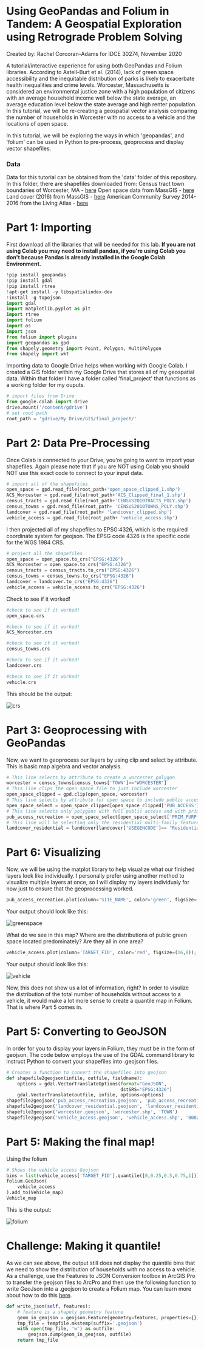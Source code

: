 # Using GeoPandas and Folium in Tandem: A Geospatial Exploration using Retrograde Problem Solving
Created by: Rachel Corcoran-Adams for IDCE 30274, November 2020

A tutorial/interactive experience for using both GeoPandas and Folium libraries. According to Astell-Burt et al. (2014), lack of green space accessibility and the inequitable distribution of parks is likely to exacerbate health inequalities and crime levels. Worcester, Massachusetts is considered an environmental justice zone with a high population of citizens with an average household income well below the state average, an average education level below the state average and high renter population. In this tutorial, we will be re-creating a geospatial vector analysis comparing the number of households in Worcester with no access to a vehicle and the locations of open space.



In this tutorial, we will be exploring the ways in which 'geopandas', and 'folium' can be used in Python to pre-process, geoprocess and display vector shapefiles. 

### Data
Data for this tutorial can be obtained from the 'data' folder of this repository. In this folder, there are shapefiles downloaded from:
Census tract town boundaries of Worcester, MA - [here](https://docs.digital.mass.gov/dataset/massgis-data-community-boundaries-towns-survey-points)
Open space data from MassGIS - [here](https://docs.digital.mass.gov/dataset/massgis-data-protected-and-recreational-openspace)
Land cover (2016) from MassGIS - [here](https://docs.digital.mass.gov/dataset/massgis-data-2016-land-coverland-use)
American Community Survey 2014-2016 from the Living Atlas - [here](https://www.arcgis.com/home/item.html?id=9a9e43ec1603446880c50d4ed1df2207)

# Part 1: Importing
First download all the libraries that will be needed for this lab. **If you are not using Colab you may need to install pandas, if you're using Colab you don't because Pandas is already installed in the Google Colab Environment.**
```python
!pip install geopandas
!pip install gdal
!pip install rtree
!apt-get install -y libspatialindex-dev
!install -g topojson
import gdal
import matplotlib.pyplot as plt
import rtree
import folium
import os
import json
from folium import plugins
import geopandas as gpd
from shapely.geometry import Point, Polygon, MultiPolygon
from shapely import wkt
```
Importing data to Google Drive helps when working with Google Colab. I created a GIS folder within my Google Drive that stores all of my geospatial data. Within that folder I have a folder called 'final_project' that functions as a working folder for my ouputs.
```python 
# import files from Drive
from google.colab import drive
drive.mount('/content/gdrive')
# set root path
root_path = 'gdrive/My Drive/GIS/final_project/'
```

# Part 2: Data Pre-Processing
Once Colab is connected to your Drive, you're going to want to import your shapefiles. Again please note that if you are NOT using Colab you should NOT use this exact code to connect to your input data.
```python
# import all of the shapefiles 
open_space = gpd.read_file(root_path+'open_space_clipped_1.shp')
ACS_Worcester = gpd.read_file(root_path+'ACS_Clipped_final_1.shp')
census_tracts = gpd.read_file(root_path+'CENSUS2010TRACTS_POLY.shp')
census_towns = gpd.read_file(root_path+ 'CENSUS2010TOWNS_POLY.shp')
landcover = gpd.read_file(root_path+ 'landcover_clipped.shp')
vehicle_access = gpd.read_file(root_path+ 'vehicle_access.shp')
```
I then projected all of my shapefiles to EPSG:4326, which is the required coordinate system for geojson. The EPSG code 4326 is the specific code for the WGS 1984 CRS.
```python
# project all the shapefiles 
open_space = open_space.to_crs("EPSG:4326")
ACS_Worcester = open_space.to_crs("EPSG:4326")
census_tracts = census_tracts.to_crs("EPSG:4326")
census_towns = census_towns.to_crs("EPSG:4326")
landcover = landcover.to_crs("EPSG:4326")
vehicle_access = vehicle_access.to_crs("EPSG:4326")
```
Check to see if it worked!
```python
#check to see if it worked!
open_space.crs
```
```python
#check to see if it worked!
ACS_Worcester.crs
```
```python
#check to see if it worked!
census_towns.crs
```
```python
#check to see if it worked!
landcover.crs
```
```python
#check to see if it worked!
vehicle.crs
```
This should be the output:

![crs](images/crs_output2.png)

# Part 3: Geoprocessing with GeoPandas
Now, we want to geoprocess our layers by using clip and select by attribute. This is basic map algebra and vector analysis. 
```python
# This line selects by attribute to create a worcester polygon
worcester = census_towns[census_towns['TOWN']=="WORCESTER"]
# This line clips the open space file to just include worcester
open_space_clipped = gpd.clip(open_space, worcester)
# This line selects by attribute for open space to include public access
open_space_select = open_space_clipped[open_space_clipped['PUB_ACCESS']=="Y"]
# This line selects only polygons with full public access and with primary purpose of recreation and conservation
pub_access_recreation = open_space_select[open_space_select['PRIM_PURP']== "B"] 
# This line will be selecting only the residential multi-family features in landcover 
landcover_residential = landcover[landcover['USEGENCODE']== "Residential-multi-family"]
```
# Part 6: Visualizing 
Now, we will be using the matplot library to help visualize what our finished layers look like individually. I personally prefer using another method to visualize multiple layers at once, so I will display my layers individualy for now just to ensure that the geoprocessing worked. 

```python
pub_access_recreation.plot(column='SITE_NAME', color='green', figsize=(16,8));
```
Your output should look like this:

![greenspace](images/green_space.png)

What do we see in this map? Where are the distributions of public green space located predominately? Are they all in one area? 

```python
vehicle_access.plot(column='TARGET_FID', color='red', figsize=(16,8));
```
Your output should look like this:

![vehicle](images/vehicle.png)

Now, this does not show us a lot of information, right? In order to visulize the distribution of the total number of households without access to a vehicle, it would make a lot more sense to create a quantile map in Folium. That is where Part 5 comes in. 

# Part 5: Converting to GeoJSON
In order for you to display your layers in Folium, they must be in the form of geojson. The code below employs the use of the GDAL command library to instruct Python to convert your shapefiles into .geojson files. 
```python
# Creates a function to convert the shapefiles into geojson 
def shapefile2geojson(infile, outfile, fieldname):
    options = gdal.VectorTranslateOptions(format="GeoJSON",
                                          dstSRS="EPSG:4326")
    gdal.VectorTranslate(outfile, infile, options=options)
shapefile2geojson('pub_access_recreation.geojson', 'pub_access_recreation.shp', 'SITE_NAME')
shapefile2geojson('landcover_residential.geojson', 'landcover_residential.shp', 'COVERNAME')
shapefile2geojson('worcester.geojson', 'worcester.shp', 'TOWN')
shapefile2geojson('vehicle_access.geojson', 'vehicle_access.shp', 'B08201_002E')
```

# Part 5: Making the final map!
Using the folium 
```python
# Shows the vehicle access Geojson
bins = list(vehicle_access['TARGET_FID'].quantile([0,0.25,0.5,0.75,1]))
folium.GeoJson(
    vehicle_access
).add_to(Vehicle_map)
Vehicle_map
```
This is the output:

![folium](images/folium_output2.PNG)

# Challenge: Making it quantile!
As we can see above, the output still does not display the quantile bins that we need to show the distribution of households with no access to a vehicle. 
As a challenge, use the Features to JSON Conversion toolbox in ArcGIS Pro to transfer the geojson files to ArcPro and then use the following function to write GeoJson into a .geojson to create a Folium map. You can learn more about how to do this [here](https://pro.arcgis.com/en/pro-app/tool-reference/conversion/features-to-json.htm).

```python
def write_json(self, features):
    # feature is a shapely geometry feature
    geom_in_geojson = geojson.Feature(geometry=features, properties={})
    tmp_file = tempfile.mkstemp(suffix='.geojson')
    with open(tmp_file, 'w') as outfile:
        geojson.dump(geom_in_geojson, outfile)
    return tmp_file
```

